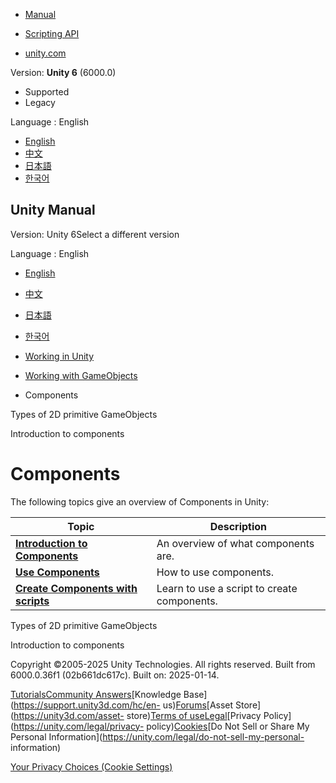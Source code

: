 [](https://docs.unity3d.com)

  * [Manual](../Manual/index.html)
  * [Scripting API](../ScriptReference/index.html)

  * [unity.com](https://unity.com/)

Version: **Unity 6** (6000.0)

  * Supported
  * Legacy

Language : English

  * [English](/Manual/unity-components.html)
  * [中文](/cn/current/Manual/unity-components.html)
  * [日本語](/ja/current/Manual/unity-components.html)
  * [한국어](/kr/current/Manual/unity-components.html)

[](https://docs.unity3d.com)

## Unity Manual

Version: Unity 6Select a different version

Language : English

  * [English](/Manual/unity-components.html)
  * [中文](/cn/current/Manual/unity-components.html)
  * [日本語](/ja/current/Manual/unity-components.html)
  * [한국어](/kr/current/Manual/unity-components.html)

  * [Working in Unity](working-in-unity.html)
  * [Working with GameObjects](working-with-gameobjects.html)
  * Components

[](2DPrimitiveObjects.html)

Types of 2D primitive GameObjects

[](Components.html)

Introduction to components

# Components

The following topics give an overview of Components in Unity:

**Topic** | **Description**  
---|---  
**[Introduction to Components](Components.html)** | An overview of what components are.  
**[Use Components](UsingComponents.html)** | How to use components.  
**[Create Components with scripts](CreatingComponents.html)** | Learn to use a script to create components.  
  
[](2DPrimitiveObjects.html)

Types of 2D primitive GameObjects

[](Components.html)

Introduction to components

Copyright ©2005-2025 Unity Technologies. All rights reserved. Built from
6000.0.36f1 (02b661dc617c). Built on: 2025-01-14.

[Tutorials](https://learn.unity.com/)[Community
Answers](https://answers.unity3d.com)[Knowledge
Base](https://support.unity3d.com/hc/en-
us)[Forums](https://forum.unity3d.com)[Asset Store](https://unity3d.com/asset-
store)[Terms of
use](https://docs.unity3d.com/Manual/TermsOfUse.html)[Legal](https://unity.com/legal)[Privacy
Policy](https://unity.com/legal/privacy-
policy)[Cookies](https://unity.com/legal/cookie-policy)[Do Not Sell or Share
My Personal Information](https://unity.com/legal/do-not-sell-my-personal-
information)

[Your Privacy Choices (Cookie Settings)](javascript:void\(0\);)

